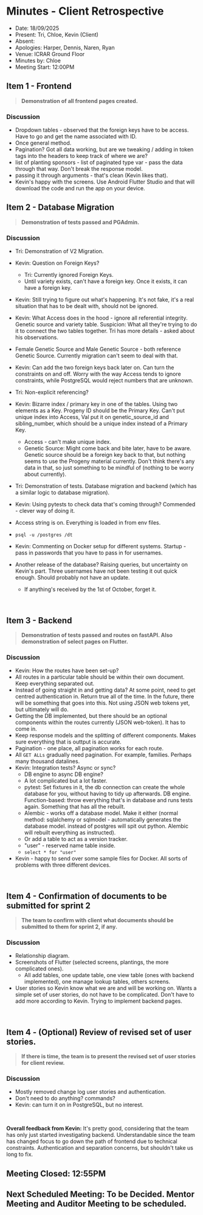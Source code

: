 # Minutes - Client Retrospective

- Date: 18/09/2025
- Present: Tri, Chloe, Kevin (Client)
- Absent:
- Apologies: Harper, Dennis, Naren, Ryan
- Venue: ICRAR Ground Floor
- Minutes by: Chloe
- Meeting Start: 12:00PM

## Item 1 - Frontend
> **Demonstration of all frontend pages created.**

### Discussion
 - Dropdown tables - observed that the foreign keys have to be access. Have to go and get the name associated with ID.
 - Once general method.
 - Pagination? Got all data working, but are we tweaking / adding in token tags into the headers to keep track of where we are?
 - list of planting sponsors - list of paginated type var - pass the data through that way. Don't break the response model.
 - passing it through arguments - that's clean (Kevin likes that).
 - Kevin's happy with the screens. Use Android Flutter Studio and that will download the code and run the app on your device. 

## Item 2 - Database Migration
> **Demonstration of tests passed and PGAdmin.**

### Discussion
 - Tri: Demonstration of V2 Migration.
 - Kevin: Question on Foreign Keys?
   - Tri: Currently ignored Foreign Keys.
   - Until variety exists, can't have a foreign key. Once it exists, it can have a foreign key.
 - Kevin: Still trying to figure out what's happening. It's not fake, it's a real situation that has to be dealt with, should not be ignored.
 - Kevin: What Access does in the hood - ignore all referential integrity. Genetic source and variety table. Suspicion: What all they're trying to do it to connect the two tables together. Tri has more details - asked about his observations.
 - Female Genetic Source and Male Genetic Source - both reference Genetic Source. Currently migration can't seem to deal with that.
 - Kevin: Can add the two foreign keys back later on. Can turn the constraints on and off. Worry with the way Access tends to ignore constraints, while PostgreSQL would reject numbers that are unknown. 
 - Tri: Non-explicit referencing?
 - Kevin: Bizarre index / primary key in one of the tables. Using two elements as a Key. Progeny ID should be the Primary Key. Can't put unique index into Access, Val put it on genetic_source_id and sibling_number, which should be a unique index instead of a Primary Key.
   - Access - can't make unique index.
   - Genetic Source: Might come back and bite later, have to be aware. Genetic source should be a foreign key back to that, but nothing seems to use the Progeny material currently. Don't think there's any data in that, so just something to be mindful of (nothing to be worry about currently).

- Tri: Demonstration of tests. Database migration and backend (which has a similar logic to database migration).
- Kevin: Using pytests to check data that's coming through? Commended - clever way of doing it.
- Access string is on. Everything is loaded in from env files.
- `psql -u /postgres /dt`
- Kevin: Commenting on Docker setup for different systems. Startup - pass in passwords that you have to pass in for usernames.
- Another release of the database? Raising queries, but uncertainty on Kevin's part. Three usernames have not been testing it out quick enough. Should probably not have an update. 
  - If anything's received by the 1st of October, forget it.

<br>

## Item 3 - Backend 
> **Demonstration of tests passed and routes on fastAPI. Also demonstration of select pages on Flutter.**

### Discussion
 - Kevin: How the routes have been set-up?
 - All routes in a particular table should be within their own document. Keep everything separated out. 
 - Instead of going straight in and getting data? At some point, need to get centred authentication in. Return true all of the time. In the future, there will be something that goes into this. Not using JSON web tokens yet, but ultimately will do. 
 - Getting the DB implemented, but there should be an optional components within the routes currently (JSON web-token). It has to come in.
 - Keep response models and the splitting of different components. Makes sure everything that is outtput is accurate.
 - Pagination - one place, all pagination works for each route.
 - All `GET ALLs` gradually need pagination. For example, families. Perhaps many thousand datalines.
 - Kevin: Integration tests? Async or sync?
   - DB engine to async DB engine?
   - A lot complicated but a lot faster.
   - pytest: Set fixtures in it, the db connection can create the whole database for you, without having to tidy up afterwards. DB engine. Function-based: throw everything that's in database and runs tests again. Something that has all the rebuilt. 
   - Alembic - works off a database model. Make it either (normal method: sqlalchemy or sqlmodel - automatically generates the database model. instead of postgres will spit out python. Alembic will rebuilt everything as instructed).
   - Or add a table to act as a version tracker.
   - "user" - reserved name table inside.
   - `select * for "user"`
- Kevin - happy to send over some sample files for Docker. All sorts of problems with three different devices. 

<br>

## Item 4 - Confirmation of documents to be submitted for sprint 2
> **The team to confirm with client what documents should be submitted to them for sprint 2, if any.**

### Discussion
 - Relationship diagram.
 - Screenshots of Flutter (selected screens, plantings, the more complicated ones).
   - All add tables, one update table, one view table (ones with backend implemented), one manage lookup tables, others screens.
 - User stories so Kevin know what we are and will be working on. Wants a simple set of user stories, do not have to be complicated. Don't have to add more according to Kevin. Trying to implement backend pages. 
  
<br>

## Item 4 - (Optional) Review of revised set of user stories.
> **If there is time, the team is to present the revised set of user stories for client review.**

### Discussion
 - Mostly removed change log user stories and authentication.
 - Don't need to do anything? commands?
 - Kevin: can turn it on in PostgreSQL, but no interest.

<br>

**Overall feedback from Kevin:** It's pretty good, considering that the team has only just started investigating backend. Understandable since the team has changed focus to go down the path of frontend due to technical constraints. Authentication and separation concerns, but shouldn't take us long to fix.

## Meeting Closed: 12:55PM 

## Next Scheduled Meeting: To be Decided. Mentor Meeting and Auditor Meeting to be scheduled. 
